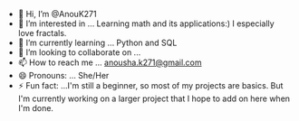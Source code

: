 - 👋 Hi, I’m @AnouK271
- 👀 I’m interested in ... Learning math and its applications:) I especially love fractals.
- 🌱 I’m currently learning ... Python and SQL
- 💞️ I’m looking to collaborate on ...
- 📫 How to reach me ... anousha.k271@gmail.com
- 😄 Pronouns: ... She/Her
- ⚡ Fun fact: ...I'm still a beginner, so most of my projects are basics. But I'm currently working on a larger project that I hope to add on here when I'm done.

<!---
AnouK271/AnouK271 is a ✨ special ✨ repository because its `README.md` (this file) appears on your GitHub profile.
You can click the Preview link to take a look at your changes.
--->

